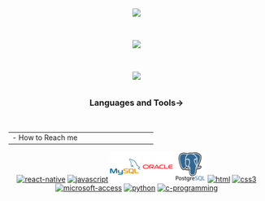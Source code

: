 

<h1 align="center">
    <p align="center"><img src= 'https://capsule-render.vercel.app/api?type=rect&color=gradient&height=2.5'/></p>
    <img src="https://readme-typing-svg.herokuapp.com/?font=Righteous&size=35&center=true&vCenter=true&width=600&height=70&duration=4000&color=2AF7B4&lines=Hi+There!+👋;+I'm+Prasenjit+Dutta😊;+A+Passionate+Frontend+Developer👨‍💻;+Let's+Connect!;" />
    <p align="center"><img src= 'https://capsule-render.vercel.app/api?type=rect&color=gradient&height=2.5'/></p>
</h1>
<h3 align="center">Languages and Tools-></h3><br/>

<table>
    <tr>
        <td valign="top" width="50%">
            - How to Reach me 
        </td>
    </tr>
</table>

<div align=center>

[<img src="https://img.icons8.com/color/48/000000/react-native.png" alt="react-native" width="60" height="60"/>](https://reactnative.dev/)
[<img src="https://img.icons8.com/color/48/000000/javascript.png" alt="javascript" width="60" height="60"/>](https://www.javascript.com/)
[<img src="https://raw.githubusercontent.com/devicons/devicon/master/icons/mysql/mysql-original-wordmark.svg" alt="mysql" width="60" height="60"/>](https://www.mysql.com/)
[<img src="https://raw.githubusercontent.com/devicons/devicon/master/icons/oracle/oracle-original.svg" alt="oracle" width="60" height="60"/>](https://www.oracle.com/)
[<img src="https://raw.githubusercontent.com/devicons/devicon/master/icons/postgresql/postgresql-original-wordmark.svg" alt="postgresql" width="60" height="60"/>](https://www.postgresql.org)
[<img src="https://img.icons8.com/color/48/000000/html.png" alt="html" width="60" height="60"/>](https://icons8.com/icon/20909/html-5)
[<img src="https://img.icons8.com/color/48/000000/css3.png" alt="css3" width="60" height="60"/>](https://www.w3.org/Style/CSS/)
[<img src="https://img.icons8.com/color/48/000000/microsoft-access-2019.png" alt="microsoft-access" width="60" height="60"/>](https://www.microsoft.com/access)
[<img src="https://img.icons8.com/color/48/000000/python.png" alt="python" width="60" height="60"/>](https://www.python.org/)
[<img src="https://img.icons8.com/color/48/000000/c-programming.png" alt="c-programming" width="60" height="60"/>](https://www.cprogramming.com/)
</div>


<!--
**PrasenjitDutta12/PrasenjitDutta12** is a ✨ _special_ ✨ repository because its `README.md` (this file) appears on your GitHub profile.

Here are some ideas to get you started:

- 🔭 I’m currently working on ...
- 🌱 I’m currently learning ...
- 👯 I’m looking to collaborate on ...
- 🤔 I’m looking for help with ...
- 💬 Ask me about ...
- 📫 How to reach me: ...
- 😄 Pronouns: ...
- ⚡ Fun fact: ...
-->
